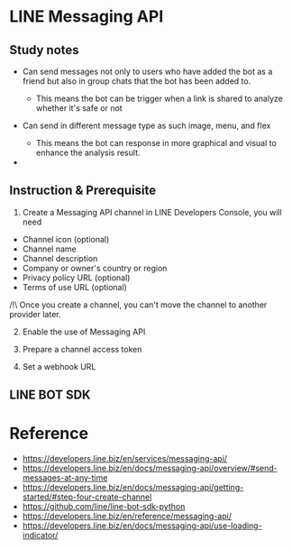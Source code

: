 # LINE Messaging API

## Study notes

- Can send messages not only to users who have added the bot as a friend but also in group chats that the bot has been added to.
  - This means the bot can be trigger when a link is shared to analyze whether it's safe or not

- Can send in different message type as such image, menu, and flex
  - This means the bot can response in more graphical and visual to enhance the analysis result.

- 

## Instruction & Prerequisite

1. Create a Messaging API channel in LINE Developers Console, you will need
  - Channel icon (optional)
  - Channel name
  - Channel description
  - Company or owner's country or region
  - Privacy policy URL (optional)
  - Terms of use URL (optional)

/!\ 
Once you create a channel, you can't move the channel to another provider later.

2. Enable the use of Messaging API

3. Prepare a channel access token
4. Set a webhook URL

## LINE BOT SDK


# Reference

- https://developers.line.biz/en/services/messaging-api/
- https://developers.line.biz/en/docs/messaging-api/overview/#send-messages-at-any-time
- https://developers.line.biz/en/docs/messaging-api/getting-started/#step-four-create-channel
- https://github.com/line/line-bot-sdk-python
- https://developers.line.biz/en/reference/messaging-api/
- https://developers.line.biz/en/docs/messaging-api/use-loading-indicator/


